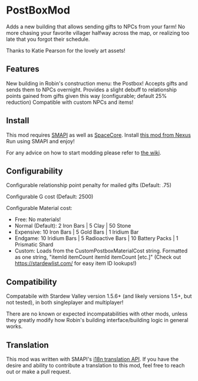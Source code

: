 # PostBoxMod
Adds a new building that allows sending gifts to NPCs from your farm! No more chasing your favorite villager halfway across the map, or realizing too late that you forgot their schedule.

Thanks to Katie Pearson for the lovely art assets!

## Features
New building in Robin's construction menu: the Postbox! Accepts gifts and sends them to NPCs overnight. 
Provides a slight debuff to relationship points gained from gifts given this way (configurable; default 25% reduction)
Compatible with custom NPCs and items!

## Install
This mod requires [SMAPI](https://smapi.io/) as well as [SpaceCore](https://www.nexusmods.com/stardewvalley/mods/1348).
Install [this mod from Nexus]()
Run using SMAPI and enjoy!

For any advice on how to start modding please refer to [the wiki](https://stardewvalleywiki.com/Modding:Player_Guide/Getting_Started).

## Configurability
Configurable relationship point penalty for mailed gifts (Default: .75)

Configurable G cost (Default: 2500)

Configurable Material cost:

- Free: No materials!
- Normal (Default): 2 Iron Bars | 5 Clay | 50 Stone
- Expensive: 10 Iron Bars | 5 Gold Bars | 1 Iridium Bar
- Endgame: 10 Iridium Bars | 5 Radioactive Bars | 10 Battery Packs | 1 Prismatic Shard
- Custom: Loads from the CustomPostboxMaterialCost string. Formatted as one string, "itemId itemCount itemId itemCount [etc.]" (Check out https://stardewlist.com/ for easy item ID lookups!)

## Compatibility
Compatabile with Stardew Valley version 1.5.6+ (and likely versions 1.5+, but not tested), in both singleplayer and multiplayer!

There are no known or expected incompatabilities with other mods, unless they greatly modify how Robin's building interface/building logic in general works.

## Translation
This mod was written with SMAPI's [i18n translation API](https://stardewvalleywiki.com/Modding:Modder_Guide/APIs/Translation). If you have the desire and ability to contribute a translation to this mod, feel free to reach out or make a pull request. 
